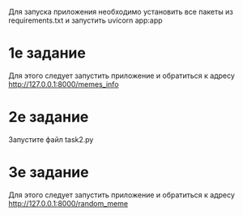 Для запуска приложения необходимо установить все пакеты из requirements.txt и запустить
    uvicorn app:app
# 1е задание #
Для этого следует запустить приложение и обратиться к адресу
    http://127.0.0.1:8000/memes_info
# 2е задание #
Запустите файл task2.py
# 3е задание #
Для этого следует запустить приложение и обратиться к адресу
    http://127.0.0.1:8000/random_meme